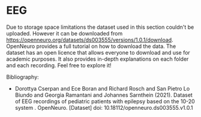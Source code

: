 # EEG
Due to storage space limitations the dataset used in this section couldn't be uploaded. However it can be downloaded from https://openneuro.org/datasets/ds003555/versions/1.0.1/download. 
OpenNeuro provides a full tutorial on how to download the data. The dataset has an open licence that allows everyone to download and use for academic purposes. 
It also provides in-depth explanations on each folder and each recording. Feel free to explore it!

Bibliography:
* Dorottya Cserpan and Ece Boran and Richard Rosch and San Pietro Lo Biundo and Georgia Ramantani and Johannes Sarnthein (2021). Dataset of EEG recordings of pediatric patients with epilepsy based on the 10-20 system . OpenNeuro. [Dataset] doi: 10.18112/openneuro.ds003555.v1.0.1
